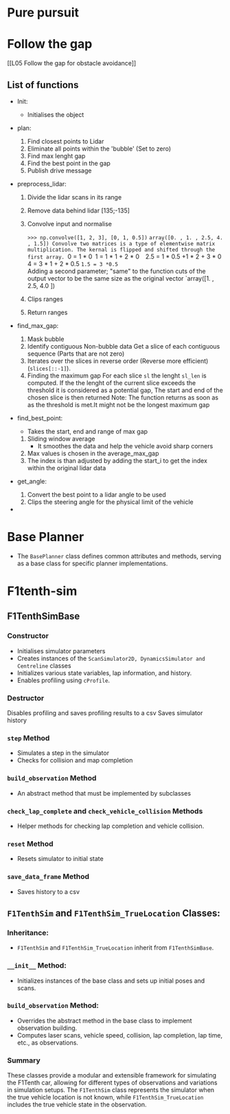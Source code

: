 # Pure pursuit

# Follow the gap
[[L05 Follow the gap for obstacle avoidance]]
## List of functions
- Init: 
	- Initialises the object
- plan:
	1) Find closest points to Lidar
	2) Eliminate all points within the 'bubble' (Set to zero)
	3) Find max lenght gap
	4) Find the best point in the gap
	5) Publish drive message

- preprocess_lidar:
	1) Divide the lidar scans in its range
	2) Remove  data behind lidar [135;-135]
	3) Convolve input and normalise
	
		`>>> np.convolve([1, 2, 3], [0, 1, 0.5])`
		`array([0. , 1. , 2.5, 4. , 1.5])
		Convolve two matrices is a type of elementwise matrix multiplication. The kernal is flipped and shifted through the first array.
		`0 = 1 * 0`
		`1 = 1 * 1 + 2 * 0` 
		`2.5 = 1 * 0.5 +1 * 2 + 3 * 0`
		`4 = 3 * 1 + 2 * 0.5
		`1.5 = 3 *0.5`  
		Adding a second parameter; "same" to the function cuts of the output vector to be the same size as the original vector
		`array([1. , 2.5, 4.0 ])
		
	4) Clips ranges
	5) Return ranges
	
- find_max_gap:
	1) Mask bubble
	2) Identify contiguous Non-bubble data
		Get a slice of each contiguous sequence (Parts that are not zero)
	3) Iterates over the slices in reverse order (Reverse more efficient)
		 (`slices[::-1]`).
	4) Finding the maximum gap
		For each slice `sl` the lenght `sl_len` is computed.
		If the the lenght of the current slice exceeds the threshold it is considered as a potential gap,
		The start and end of the chosen slice is then returned
	Note: The function returns as soon as as the threshold is met.It might not be the longest maximum gap

- find_best_point:
	- Takes the start, end and range of max gap
	1) Sliding window average
		- It smoothes the data and help the vehicle avoid sharp corners
	2) Max values is chosen in the average_max_gap
	3) The index is than adjusted by adding the start_i to get the index within the original lidar data

- get_angle:
	1) Convert the best point to a lidar angle to be used
	2) Clips the steering angle for the physical limit of the vehicle
	
- 
# Base Planner

- The `BasePlanner` class defines common attributes and methods, serving as a base class for specific planner implementations.

# F1tenth-sim


## F1TenthSimBase
### Constructor
-  Initialises simulator parameters
- Creates instances of the `ScanSimulator2D, DynamicsSimulator and Centreline` classes
- Initializes various state variables, lap information, and history.
- Enables profiling using `cProfile`.
### Destructor
Disables profiling and  saves profiling results to a csv
Saves simulator history
### `step` Method
- Simulates a step in the simulator
- Checks for collision and map completion
### `build_observation` Method
- An abstract method that must be implemented by subclasses
### `check_lap_complete` and `check_vehicle_collision` Methods
- Helper methods for checking lap completion and vehicle collision.
### `reset` Method
- Resets simulator to initial state
### `save_data_frame` Method
- Saves history to a csv


## `F1TenthSim` and `F1TenthSim_TrueLocation` Classes:
### **Inheritance:**
- `F1TenthSim` and `F1TenthSim_TrueLocation` inherit from `F1TenthSimBase`.
### `__init__` Method:
- Initializes instances of the base class and sets up initial poses and scans.
### `build_observation` Method:
- Overrides the abstract method in the base class to implement observation building.
- Computes laser scans, vehicle speed, collision, lap completion, lap time, etc., as observations.

### Summary

These classes provide a modular and extensible framework for simulating the F1Tenth car, allowing for different types of observations and variations in simulation setups. The `F1TenthSim` class represents the simulator when the true vehicle location is not known, while `F1TenthSim_TrueLocation` includes the true vehicle state in the observation.